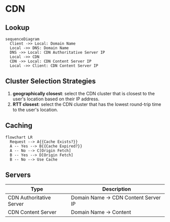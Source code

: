 # CDN

## Lookup

```mermaid
sequenceDiagram
  Client ->> Local: Domain Name
  Local ->> DNS: Domain Name
  DNS ->> Local: CDN Authoritative Server IP
  Local ->> CDN
  CDN ->> Local: CDN Content Server IP
  Local ->> Client: CDN Content Server IP
```

## Cluster Selection Strategies

1. **geographically closest**: select the CDN cluster that is closest to the user's location based on their IP address.
2. **RTT closest**: select the CDN cluster that has the lowest round-trip time to the user's location.

## Caching

```mermaid
flowchart LR
  Request --> A{{Cache Exists?}}
  A -- Yes --> B{{Cache Expired?}}
  A -- No --> C[Origin Fetch]
  B -- Yes --> D[Origin Fetch]
  B -- No --> Use Cache
```

## Servers

| Type                     | Description                          |
| ------------------------ | ------------------------------------ |
| CDN Authoritative Server | Domain Name -> CDN Content Server IP |
| CDN Content Server       | Domain Name -> Content               |

